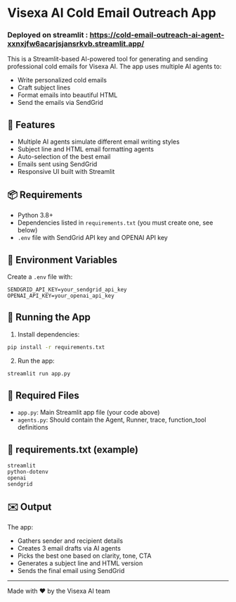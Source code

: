 
# Visexa AI Cold Email Outreach App

### Deployed on streamlit : https://cold-email-outreach-ai-agent-xxnxjfw6acarjsjansrkvb.streamlit.app/

This is a Streamlit-based AI-powered tool for generating and sending professional cold emails for Visexa AI. The app uses multiple AI agents to:
- Write personalized cold emails
- Craft subject lines
- Format emails into beautiful HTML
- Send the emails via SendGrid

## 🧠 Features

- Multiple AI agents simulate different email writing styles
- Subject line and HTML email formatting agents
- Auto-selection of the best email
- Emails sent using SendGrid
- Responsive UI built with Streamlit

## 📦 Requirements

- Python 3.8+
- Dependencies listed in `requirements.txt` (you must create one, see below)
- `.env` file with SendGrid API key and OPENAI API key

## 🔐 Environment Variables

Create a `.env` file with:

```
SENDGRID_API_KEY=your_sendgrid_api_key
OPENAI_API_KEY=your_openai_api_key
```

## 🚀 Running the App

1. Install dependencies:
```bash
pip install -r requirements.txt
```

2. Run the app:
```bash
streamlit run app.py
```

## 🧰 Required Files

- `app.py`: Main Streamlit app file (your code above)
- `agents.py`: Should contain the Agent, Runner, trace, function_tool definitions

## 📄 requirements.txt (example)

```
streamlit
python-dotenv
openai
sendgrid
```

## ✉️ Output

The app:
- Gathers sender and recipient details
- Creates 3 email drafts via AI agents
- Picks the best one based on clarity, tone, CTA
- Generates a subject line and HTML version
- Sends the final email using SendGrid

---

Made with ❤️ by the Visexa AI team
